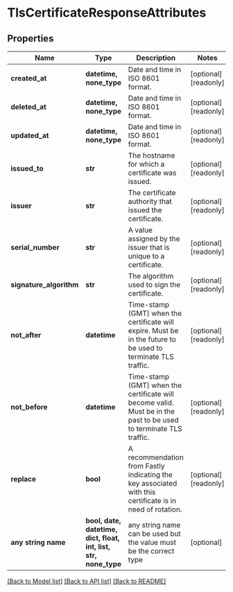 # TlsCertificateResponseAttributes


## Properties
Name | Type | Description | Notes
------------ | ------------- | ------------- | -------------
**created_at** | **datetime, none_type** | Date and time in ISO 8601 format. | [optional] [readonly] 
**deleted_at** | **datetime, none_type** | Date and time in ISO 8601 format. | [optional] [readonly] 
**updated_at** | **datetime, none_type** | Date and time in ISO 8601 format. | [optional] [readonly] 
**issued_to** | **str** | The hostname for which a certificate was issued. | [optional] [readonly] 
**issuer** | **str** | The certificate authority that issued the certificate. | [optional] [readonly] 
**serial_number** | **str** | A value assigned by the issuer that is unique to a certificate. | [optional] [readonly] 
**signature_algorithm** | **str** | The algorithm used to sign the certificate. | [optional] [readonly] 
**not_after** | **datetime** | Time-stamp (GMT) when the certificate will expire. Must be in the future to be used to terminate TLS traffic. | [optional] [readonly] 
**not_before** | **datetime** | Time-stamp (GMT) when the certificate will become valid. Must be in the past to be used to terminate TLS traffic. | [optional] [readonly] 
**replace** | **bool** | A recommendation from Fastly indicating the key associated with this certificate is in need of rotation. | [optional] [readonly] 
**any string name** | **bool, date, datetime, dict, float, int, list, str, none_type** | any string name can be used but the value must be the correct type | [optional]

[[Back to Model list]](../README.md#documentation-for-models) [[Back to API list]](../README.md#documentation-for-api-endpoints) [[Back to README]](../README.md)


